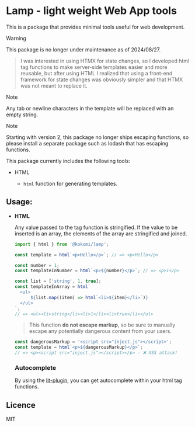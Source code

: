 # Lamp - light weight Web App tools

This is a package that provides minimal tools useful for web development.

> [!WARNING]
> This package is no longer under maintenance as of 2024/08/27.

> I was interested in using HTMX for state changes, so I developed html tag functions to make server-side templates easier and more reusable, but after using HTML I realized that using a front-end framework for state changes was obviously simpler and that HTMX was not meant to replace it.

> [!NOTE]
> Any tab or newline characters in the template will be replaced with an
> empty string.

> [!NOTE]
> Starting with version 2, this package no longer ships escaping functions, so please install a separate package such as lodash that has escaping functions.

This package currently includes the following tools:

- HTML

  - `html` function for generating templates.

## Usage:

- **HTML**

  Any value passed to the tag function is stringified. If the value to be
  inserted is an array, the elements of the array are stringified and joined.

  ```ts
  import { html } from '@kokomi/lamp';

  const template = html`<p>Hello</p>`; // => <p>Hello</p>

  const number = 1;
  const templateInNumber = html`<p>${number}</p>`; // => <p>1</p>

  const list = ['string', 1, true];
  const templateInArray = html`
  	<ul>
  		${list.map((item) => html`<li>${item}</li>`)}
  	</ul>
  `;
  // => <ul><li>string</li><li>1</li><li>true</li></ul>
  ```

  > This function **do not escape markup**, so be sure to
  > manually escape any potentially dangerous content from your users.

  ```ts
  const dangerousMarkup = '<script src="inject.js"></script>';
  const template = html`<p>${dangerousMarkup}</p>`;
  // => <p><script src="inject.js"></script></p> - ❌︎ XSS attack!
  ```

  ### Autocomplete

  By using the [lit-plugin](https://marketplace.visualstudio.com/items?itemName=runem.lit-plugin), you can get autocomplete within your html tag functions.

## Licence

MIT
